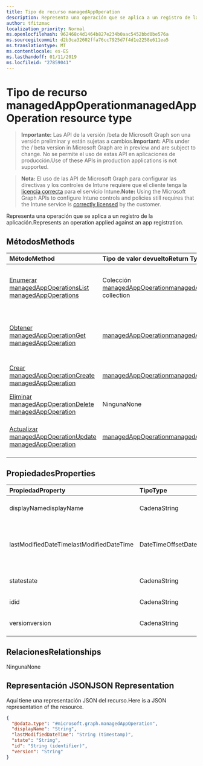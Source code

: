```yaml
---
title: Tipo de recurso managedAppOperation
description: Representa una operación que se aplica a un registro de la aplicación.
author: tfitzmac
localization_priority: Normal
ms.openlocfilehash: 962468c4d1464b827e234b0aac5452bbd0be576a
ms.sourcegitcommit: d2b3ca32602ffa76cc7925d7f4d1e2258e611ea5
ms.translationtype: MT
ms.contentlocale: es-ES
ms.lasthandoff: 01/11/2019
ms.locfileid: "27859041"
---
```

# <a name="managedappoperation-resource-type"></a><span data-ttu-id="3fcd5-103">Tipo de recurso managedAppOperation</span><span class="sxs-lookup"><span data-stu-id="3fcd5-103">managedAppOperation resource type</span></span>

> <span data-ttu-id="3fcd5-104">**Importante:** Las API de la versión /beta de Microsoft Graph son una versión preliminar y están sujetas a cambios.</span><span class="sxs-lookup"><span data-stu-id="3fcd5-104">**Important:** APIs under the / beta version in Microsoft Graph are in preview and are subject to change.</span></span> <span data-ttu-id="3fcd5-105">No se permite el uso de estas API en aplicaciones de producción.</span><span class="sxs-lookup"><span data-stu-id="3fcd5-105">Use of these APIs in production applications is not supported.</span></span>

> <span data-ttu-id="3fcd5-106">**Nota:** El uso de las API de Microsoft Graph para configurar las directivas y los controles de Intune requiere que el cliente tenga la [licencia correcta](https://go.microsoft.com/fwlink/?linkid=839381) para el servicio Intune.</span><span class="sxs-lookup"><span data-stu-id="3fcd5-106">**Note:** Using the Microsoft Graph APIs to configure Intune controls and policies still requires that the Intune service is [correctly licensed](https://go.microsoft.com/fwlink/?linkid=839381) by the customer.</span></span>

<span data-ttu-id="3fcd5-107">Representa una operación que se aplica a un registro de la aplicación.</span><span class="sxs-lookup"><span data-stu-id="3fcd5-107">Represents an operation applied against an app registration.</span></span>
## <a name="methods"></a><span data-ttu-id="3fcd5-108">Métodos</span><span class="sxs-lookup"><span data-stu-id="3fcd5-108">Methods</span></span>
|<span data-ttu-id="3fcd5-109">Método</span><span class="sxs-lookup"><span data-stu-id="3fcd5-109">Method</span></span>|<span data-ttu-id="3fcd5-110">Tipo de valor devuelto</span><span class="sxs-lookup"><span data-stu-id="3fcd5-110">Return Type</span></span>|<span data-ttu-id="3fcd5-111">Descripción</span><span class="sxs-lookup"><span data-stu-id="3fcd5-111">Description</span></span>|
|:---|:---|:---|
|[<span data-ttu-id="3fcd5-112">Enumerar managedAppOperations</span><span class="sxs-lookup"><span data-stu-id="3fcd5-112">List managedAppOperations</span></span>](../api/intune-mam-managedappoperation-list.md)|<span data-ttu-id="3fcd5-113">Colección [managedAppOperation](../resources/intune-mam-managedappoperation.md)</span><span class="sxs-lookup"><span data-stu-id="3fcd5-113">[managedAppOperation](../resources/intune-mam-managedappoperation.md) collection</span></span>|<span data-ttu-id="3fcd5-114">Enumere las propiedades y las relaciones de los objetos [managedAppOperation](../resources/intune-mam-managedappoperation.md).</span><span class="sxs-lookup"><span data-stu-id="3fcd5-114">List properties and relationships of the [managedAppOperation](../resources/intune-mam-managedappoperation.md) objects.</span></span>|
|[<span data-ttu-id="3fcd5-115">Obtener managedAppOperation</span><span class="sxs-lookup"><span data-stu-id="3fcd5-115">Get managedAppOperation</span></span>](../api/intune-mam-managedappoperation-get.md)|[<span data-ttu-id="3fcd5-116">managedAppOperation</span><span class="sxs-lookup"><span data-stu-id="3fcd5-116">managedAppOperation</span></span>](../resources/intune-mam-managedappoperation.md)|<span data-ttu-id="3fcd5-117">Lea las propiedades y las relaciones del objeto [managedAppOperation](../resources/intune-mam-managedappoperation.md).</span><span class="sxs-lookup"><span data-stu-id="3fcd5-117">Read properties and relationships of the [managedAppOperation](../resources/intune-mam-managedappoperation.md) object.</span></span>|
|[<span data-ttu-id="3fcd5-118">Crear managedAppOperation</span><span class="sxs-lookup"><span data-stu-id="3fcd5-118">Create managedAppOperation</span></span>](../api/intune-mam-managedappoperation-create.md)|[<span data-ttu-id="3fcd5-119">managedAppOperation</span><span class="sxs-lookup"><span data-stu-id="3fcd5-119">managedAppOperation</span></span>](../resources/intune-mam-managedappoperation.md)|<span data-ttu-id="3fcd5-120">Cree un objeto [managedAppOperation](../resources/intune-mam-managedappoperation.md).</span><span class="sxs-lookup"><span data-stu-id="3fcd5-120">Create a new [managedAppOperation](../resources/intune-mam-managedappoperation.md) object.</span></span>|
|[<span data-ttu-id="3fcd5-121">Eliminar managedAppOperation</span><span class="sxs-lookup"><span data-stu-id="3fcd5-121">Delete managedAppOperation</span></span>](../api/intune-mam-managedappoperation-delete.md)|<span data-ttu-id="3fcd5-122">Ninguna</span><span class="sxs-lookup"><span data-stu-id="3fcd5-122">None</span></span>|<span data-ttu-id="3fcd5-123">Elimina un [managedAppOperation](../resources/intune-mam-managedappoperation.md).</span><span class="sxs-lookup"><span data-stu-id="3fcd5-123">Deletes a [managedAppOperation](../resources/intune-mam-managedappoperation.md).</span></span>|
|[<span data-ttu-id="3fcd5-124">Actualizar managedAppOperation</span><span class="sxs-lookup"><span data-stu-id="3fcd5-124">Update managedAppOperation</span></span>](../api/intune-mam-managedappoperation-update.md)|[<span data-ttu-id="3fcd5-125">managedAppOperation</span><span class="sxs-lookup"><span data-stu-id="3fcd5-125">managedAppOperation</span></span>](../resources/intune-mam-managedappoperation.md)|<span data-ttu-id="3fcd5-126">Actualice las propiedades de un objeto [managedAppOperation](../resources/intune-mam-managedappoperation.md).</span><span class="sxs-lookup"><span data-stu-id="3fcd5-126">Update the properties of a [managedAppOperation](../resources/intune-mam-managedappoperation.md) object.</span></span>|

## <a name="properties"></a><span data-ttu-id="3fcd5-127">Propiedades</span><span class="sxs-lookup"><span data-stu-id="3fcd5-127">Properties</span></span>
|<span data-ttu-id="3fcd5-128">Propiedad</span><span class="sxs-lookup"><span data-stu-id="3fcd5-128">Property</span></span>|<span data-ttu-id="3fcd5-129">Tipo</span><span class="sxs-lookup"><span data-stu-id="3fcd5-129">Type</span></span>|<span data-ttu-id="3fcd5-130">Descripción</span><span class="sxs-lookup"><span data-stu-id="3fcd5-130">Description</span></span>|
|:---|:---|:---|
|<span data-ttu-id="3fcd5-131">displayName</span><span class="sxs-lookup"><span data-stu-id="3fcd5-131">displayName</span></span>|<span data-ttu-id="3fcd5-132">Cadena</span><span class="sxs-lookup"><span data-stu-id="3fcd5-132">String</span></span>|<span data-ttu-id="3fcd5-133">El nombre de la operación.</span><span class="sxs-lookup"><span data-stu-id="3fcd5-133">The operation name.</span></span>|
|<span data-ttu-id="3fcd5-134">lastModifiedDateTime</span><span class="sxs-lookup"><span data-stu-id="3fcd5-134">lastModifiedDateTime</span></span>|<span data-ttu-id="3fcd5-135">DateTimeOffset</span><span class="sxs-lookup"><span data-stu-id="3fcd5-135">DateTimeOffset</span></span>|<span data-ttu-id="3fcd5-136">La última vez que se modificó el funcionamiento de la aplicación.</span><span class="sxs-lookup"><span data-stu-id="3fcd5-136">The last time the app operation was modified.</span></span>|
|<span data-ttu-id="3fcd5-137">state</span><span class="sxs-lookup"><span data-stu-id="3fcd5-137">state</span></span>|<span data-ttu-id="3fcd5-138">Cadena</span><span class="sxs-lookup"><span data-stu-id="3fcd5-138">String</span></span>|<span data-ttu-id="3fcd5-139">El estado actual de la operación</span><span class="sxs-lookup"><span data-stu-id="3fcd5-139">The current state of the operation</span></span>|
|<span data-ttu-id="3fcd5-140">id</span><span class="sxs-lookup"><span data-stu-id="3fcd5-140">id</span></span>|<span data-ttu-id="3fcd5-141">Cadena</span><span class="sxs-lookup"><span data-stu-id="3fcd5-141">String</span></span>|<span data-ttu-id="3fcd5-142">Clave de la entidad.</span><span class="sxs-lookup"><span data-stu-id="3fcd5-142">Key of the entity.</span></span>|
|<span data-ttu-id="3fcd5-143">version</span><span class="sxs-lookup"><span data-stu-id="3fcd5-143">version</span></span>|<span data-ttu-id="3fcd5-144">Cadena</span><span class="sxs-lookup"><span data-stu-id="3fcd5-144">String</span></span>|<span data-ttu-id="3fcd5-145">Versión de la entidad.</span><span class="sxs-lookup"><span data-stu-id="3fcd5-145">Version of the entity.</span></span>|

## <a name="relationships"></a><span data-ttu-id="3fcd5-146">Relaciones</span><span class="sxs-lookup"><span data-stu-id="3fcd5-146">Relationships</span></span>
<span data-ttu-id="3fcd5-147">Ninguna</span><span class="sxs-lookup"><span data-stu-id="3fcd5-147">None</span></span>
## <a name="json-representation"></a><span data-ttu-id="3fcd5-148">Representación JSON</span><span class="sxs-lookup"><span data-stu-id="3fcd5-148">JSON Representation</span></span>
<span data-ttu-id="3fcd5-149">Aquí tiene una representación JSON del recurso.</span><span class="sxs-lookup"><span data-stu-id="3fcd5-149">Here is a JSON representation of the resource.</span></span>
<!-- {
  "blockType": "resource",
  "keyProperty": "id",
  "@odata.type": "microsoft.graph.managedAppOperation"
}
-->
``` json
{
  "@odata.type": "#microsoft.graph.managedAppOperation",
  "displayName": "String",
  "lastModifiedDateTime": "String (timestamp)",
  "state": "String",
  "id": "String (identifier)",
  "version": "String"
}
```





